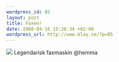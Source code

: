 ```yaml
--- 
wordpress_id: 85 
layout: post
title: Faxen! 
date: 2008-04-16 15:26:34 +02:00 
wordpress_url: http://www.blay.se/?p=85 
---
```


[![](http://farm4.static.flickr.com/3160/2416914167_f1c0bf65d3.jpg?v=0)](http://pirazine.blogspot.com/2005/06/faxet-frn-tpb-till-websheriff-till.html) Legendarisk faxmaskin @hemma 